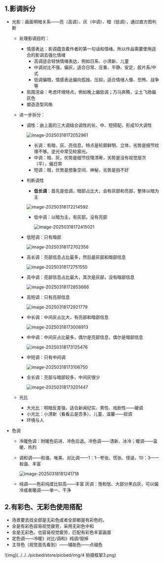 ## 1.影调拆分

- 光影：画面明暗关系——亮（高调）、灰（中调）、暗（低调），通过直方图判断

  - 处理影调目的：

    - 情感表达：影调蕴含着作者的第一句话和情绪，所以作品需要使用适合的影调去强化情绪
      - 高调适合轻快情绪表达，例如日系、小清新、儿童
      - 中调对比不强，偏灰，适合日常、庄重、平静、安定，胶片系/中式
      - 低调偏暗，情感表达偏向孤独、压抑，适合情绪人像、恐怖、战争等
    - 氛围渲染：考虑环境特点，例如晚上偏低调；万马奔腾，尘土飞扬偏灰色
    - 塑造造型风格

  - 进一步拆分：

    - 调性：由上面的三大调结合调性的长、中、短搭配，形成10大调性

      ![image-20250318172052961](../../../picbed/store/picbed/img/image-20250318172052961.png)

      - 长调：有暗、灰、亮信息，特点是轮廓鲜明、立体，劣势是细节纹理不够。逆光中常见轮廓光。
      - 中调：暗、灰，优势是细节纹理清晰，劣势是没有视觉层次（平），偏日常
      - 短调：暗，优势是想象空间、神秘，劣势是拍不好

    - 判断调性

      - **低长调**：首先是低调，暗部占比大，会有灰部和亮部，整体以暗为主

      ![image-20250318172214592](../../../picbed/store/picbed/img/image-20250318172214592.png)

      - 低中调：以暗为主，有灰部，没有亮部

        ![image-20250318172415021](../../../picbed/store/picbed/img/image-20250318172415021.png)

    - 低短调：只有暗部

      ![image-20250318172702356](../../../picbed/store/picbed/img/image-20250318172702356.png)

    - 高长调：亮部信息占比最多，然后是灰部和暗部信息

      ![image-20250318172751550](../../../picbed/store/picbed/img/image-20250318172751550.png)

    - 高中调：亮部信息占比最大，其次是灰部，没有暗部信息

      ![image-20250318172853666](../../../picbed/store/picbed/img/image-20250318172853666.png)

    - 高短调：只有亮部信息

      ![image-20250318172921779](../../../picbed/store/picbed/img/image-20250318172921779.png)

    - 中长调：中间灰占比大，有亮部和暗部信息

      ![image-20250318173008913](../../../picbed/store/picbed/img/image-20250318173008913.png)

    - 中中调：中间灰占比最多，偶尔是亮部信息，偶尔是暗部信息

      ![image-20250318173125476](../../../picbed/store/picbed/img/image-20250318173125476.png)

    - 中短调：只有中间调

      ![image-20250318173106750](../../../picbed/store/picbed/img/image-20250318173106750.png)

    - 全长调：亮部与暗部较多，中间灰很少

      ![image-20250318173201447](../../../picbed/store/picbed/img/image-20250318173201447.png)

  - 光比

    - 大光比：明暗反差强，适合新闻纪实、男性、戏剧性——硬调
    - 小光比：小清新（看看云是否多）、儿童、温馨——软调
    - 环境与人

- 色调

  - 冷暖色调：附暖色前进、冷色后退。冷色调——清新、冰冷；暖调——温暖、热烈

  - 调和调——和谐、唯美、对比调——1：1--夸张、慌张、怪诞，10：3——和谐、丰富

    ![image-20250318181241718](../../../picbed/store/picbed/img/image-20250318181241718.png)

  - 纯调——色彩纯度比较高——丰富 灰调：饱和低、大部分黑白灰，可以偏冷或者暖调——单一、干净

## 2.有彩色、无彩色使用搭配

- 场景要去找全部是无彩色或者全部都是有彩色的。
- 全是有彩色容易视觉疲劳，采用无彩色中和
- 全是无彩色，也容易视觉疲劳，匹配有彩色丰富画面
- 定色调——冷暖》对比/调和》纯调/毁掉
- 主导色（视觉首先看到）——辅助色——点缀色

![img](../../../picbed/store/picbed/img/4 拍摄框架3.png)